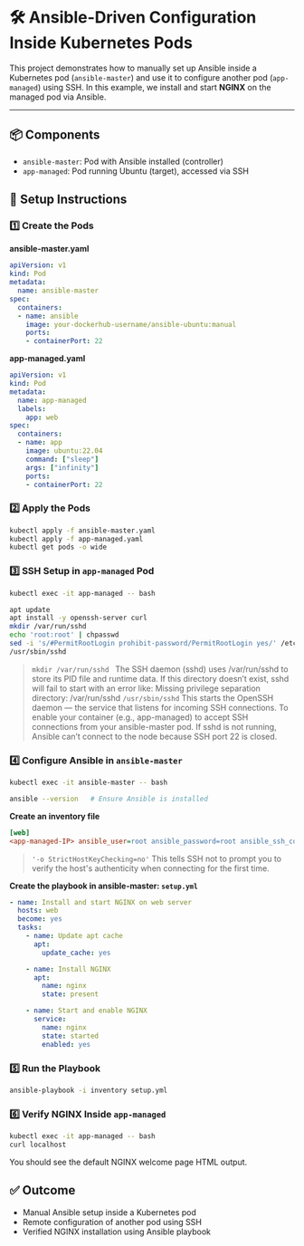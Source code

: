 # 🛠️ Ansible-Driven Configuration Inside Kubernetes Pods

This project demonstrates how to manually set up Ansible inside a Kubernetes pod (`ansible-master`) and use it to configure another pod (`app-managed`) using SSH. In this example, we install and start **NGINX** on the managed pod via Ansible.

---

## 📦 Components

- `ansible-master`: Pod with Ansible installed (controller)
- `app-managed`: Pod running Ubuntu (target), accessed via SSH


## 🚀 Setup Instructions

### 1️⃣ Create the Pods

**ansible-master.yaml**
```yaml
apiVersion: v1
kind: Pod
metadata:
  name: ansible-master
spec:
  containers:
  - name: ansible
    image: your-dockerhub-username/ansible-ubuntu:manual
    ports:
    - containerPort: 22
````

**app-managed.yaml**

```yaml
apiVersion: v1
kind: Pod
metadata:
  name: app-managed
  labels:
    app: web
spec:
  containers:
  - name: app
    image: ubuntu:22.04
    command: ["sleep"]
    args: ["infinity"]
    ports:
    - containerPort: 22
```

### 2️⃣ Apply the Pods

```bash
kubectl apply -f ansible-master.yaml
kubectl apply -f app-managed.yaml
kubectl get pods -o wide
```


### 3️⃣ SSH Setup in `app-managed` Pod

```bash
kubectl exec -it app-managed -- bash

apt update
apt install -y openssh-server curl
mkdir /var/run/sshd
echo 'root:root' | chpasswd
sed -i 's/#PermitRootLogin prohibit-password/PermitRootLogin yes/' /etc/ssh/sshd_config
/usr/sbin/sshd
```
> `mkdir /var/run/sshd ` The SSH daemon (sshd) uses /var/run/sshd to store its PID file and runtime data. If this directory doesn’t exist, sshd will fail to start with an error like: Missing privilege separation directory: /var/run/sshd
> `/usr/sbin/sshd` This starts the OpenSSH daemon — the service that listens for incoming SSH connections. To enable your container (e.g., app-managed) to accept SSH connections from your ansible-master pod.  If sshd is not running, Ansible can’t connect to the node because SSH port 22 is closed.

### 4️⃣ Configure Ansible in `ansible-master`

```bash
kubectl exec -it ansible-master -- bash

ansible --version   # Ensure Ansible is installed
```

**Create an inventory file**

```ini
[web]
<app-managed-IP> ansible_user=root ansible_password=root ansible_ssh_common_args='-o StrictHostKeyChecking=no'
```
> `'-o StrictHostKeyChecking=no'` This tells SSH not to prompt you to verify the host's authenticity when connecting for the first time.

**Create the playbook in ansible-master: `setup.yml`**

```yaml
- name: Install and start NGINX on web server
  hosts: web
  become: yes
  tasks:
    - name: Update apt cache
      apt:
        update_cache: yes

    - name: Install NGINX
      apt:
        name: nginx
        state: present

    - name: Start and enable NGINX
      service:
        name: nginx
        state: started
        enabled: yes
```



### 5️⃣ Run the Playbook

```bash
ansible-playbook -i inventory setup.yml
```



### 6️⃣ Verify NGINX Inside `app-managed`

```bash
kubectl exec -it app-managed -- bash
curl localhost
```

You should see the default NGINX welcome page HTML output.

## ✅ Outcome

* Manual Ansible setup inside a Kubernetes pod
* Remote configuration of another pod using SSH
* Verified NGINX installation using Ansible playbook
